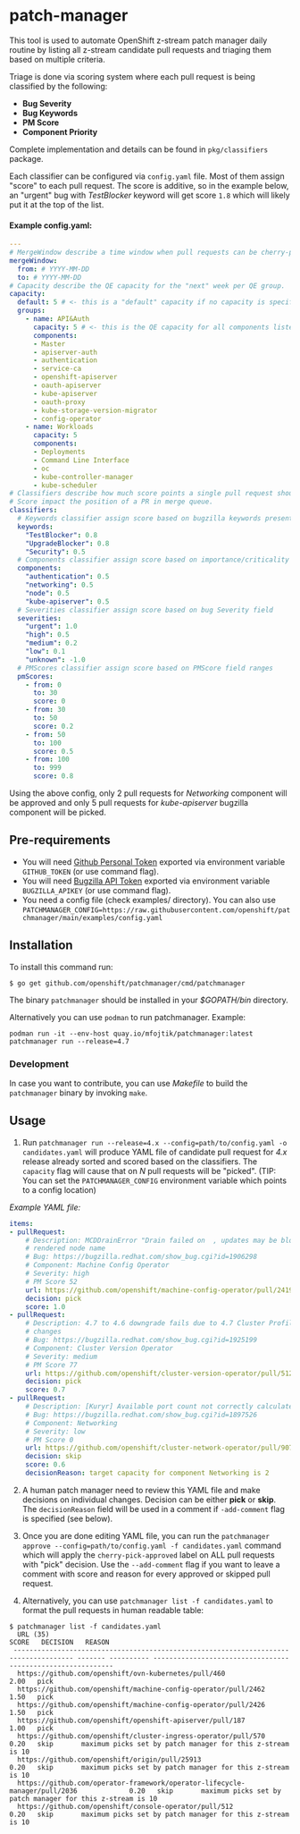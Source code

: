 # patch-manager

This tool is used to automate OpenShift z-stream patch manager daily routine by listing all z-stream candidate pull requests and triaging
them based on multiple criteria.

Triage is done via scoring system where each pull request is being classified by the following:

* **Bug Severity**
* **Bug Keywords**
* **PM Score**
* **Component Priority**

Complete implementation and details can be found in `pkg/classifiers` package.

Each classifier can be configured via `config.yaml` file. Most of them assign "score" to each pull request. The score is additive, so in the example
below, an "urgent" bug with *TestBlocker* keyword will get score `1.8` which will likely put it at the top of the list.

#### Example config.yaml:

```yaml
---
# MergeWindow describe a time window when pull requests can be cherry-picked for the z-stream.
mergeWindow:
  from: # YYYY-MM-DD
  to: # YYYY-MM-DD
# Capacity describe the QE capacity for the "next" week per QE group.
capacity:
  default: 5 # <- this is a "default" capacity if no capacity is specified for a component
  groups:
    - name: API&Auth
      capacity: 5 # <- this is the QE capacity for all components listed below
      components:
      - Master
      - apiserver-auth
      - authentication
      - service-ca
      - openshift-apiserver
      - oauth-apiserver
      - kube-apiserver
      - oauth-proxy
      - kube-storage-version-migrator
      - config-operator
    - name: Workloads
      capacity: 5
      components:
      - Deployments
      - Command Line Interface
      - oc
      - kube-controller-manager
      - kube-scheduler
# Classifiers describe how much score points a single pull request should get. (0-1)
# Score impact the position of a PR in merge queue.
classifiers:
  # Keywords classifier assign score based on bugzilla keywords present in bug associated with pull request
  keywords:
    "TestBlocker": 0.8
    "UpgradeBlocker": 0.8
    "Security": 0.5
  # Components classifier assign score based on importance/criticality of components
  components:
    "authentication": 0.5
    "networking": 0.5
    "node": 0.5
    "kube-apiserver": 0.5
  # Severities classifier assign score based on bug Severity field
  severities:
    "urgent": 1.0
    "high": 0.5
    "medium": 0.2
    "low": 0.1
    "unknown": -1.0
  # PMScores classifier assign score based on PMScore field ranges
  pmScores:
    - from: 0
      to: 30
      score: 0
    - from: 30
      to: 50
      score: 0.2
    - from: 50
      to: 100
      score: 0.5
    - from: 100
      to: 999
      score: 0.8
```


Using the above config, only 2 pull requests for *Networking* component will be approved and only 5 pull requests for *kube-apiserver* bugzilla
component will be picked.


## Pre-requirements

* You will need [Github Personal Token](https://github.com/settings/tokens) exported via environment variable `GITHUB_TOKEN` (or use command flag).
* You will need [Bugzilla API Token](https://bugzilla.redhat.com/userprefs.cgi?tab=apikey) exported via environment variable `BUGZILLA_APIKEY` (or use command flag).
* You need a config file (check examples/ directory). You can also use `PATCHMANAGER_CONFIG=https://raw.githubusercontent.com/openshift/patchmanager/main/examples/config.yaml`

## Installation

To install this command run:

```
$ go get github.com/openshift/patchmanager/cmd/patchmanager
```

The binary `patchmanager` should be installed in your *$GOPATH/bin* directory.

Alternatively you can use `podman` to run patchmanager. Example:

```
podman run -it --env-host quay.io/mfojtik/patchmanager:latest patchmanager run --release=4.7
```

### Development

In case you want to contribute, you can use *Makefile* to build the `patchmanager` binary by invoking `make`.

## Usage

1. Run `patchmanager run --release=4.x --config=path/to/config.yaml -o candidates.yaml` will produce YAML file of candidate pull request for *4.x* release already sorted
  and scored based on the classifiers. The `capacity` flag will cause that on *N* pull requests will be "picked". (TIP: You can set the `PATCHMANAGER_CONFIG` environment variable
   which points to a config location)
  
*Example YAML file:*
  
```yaml
items:
- pullRequest:
    # Description: MCDDrainError "Drain failed on  , updates may be blocked" missing
    # rendered node name
    # Bug: https://bugzilla.redhat.com/show_bug.cgi?id=1906298
    # Component: Machine Config Operator
    # Severity: high
    # PM Score 52
    url: https://github.com/openshift/machine-config-operator/pull/2419
    decision: pick
    score: 1.0
- pullRequest:
    # Description: 4.7 to 4.6 downgrade fails due to 4.7 Cluster Profile Support manifest
    # changes
    # Bug: https://bugzilla.redhat.com/show_bug.cgi?id=1925199
    # Component: Cluster Version Operator
    # Severity: medium
    # PM Score 77
    url: https://github.com/openshift/cluster-version-operator/pull/512
    decision: pick
    score: 0.7
- pullRequest:
    # Description: [Kuryr] Available port count not correctly calculated for alerts
    # Bug: https://bugzilla.redhat.com/show_bug.cgi?id=1897526
    # Component: Networking
    # Severity: low
    # PM Score 0
    url: https://github.com/openshift/cluster-network-operator/pull/907
    decision: skip
    score: 0.6
    decisionReason: target capacity for component Networking is 2
```

2. A human patch manager need to review this YAML file and make decisions on individual changes. Decision can be either **pick** or **skip**.
   The `decisionReason` field will be used in a comment if `-add-comment` flag is specified (see below).
   
3. Once you are done editing YAML file, you can run the `patchmanager approve --config=path/to/config.yaml -f candidates.yaml` command which will apply the `cherry-pick-approved` label
  on ALL pull requests with "pick" decision. Use the `--add-comment` flag if you want to leave a comment with score and reason for every approved or skipped pull request.
   
4. Alternatively, you can use `patchmanager list -f candidates.yaml` to format the pull requests in human readable table:

```console
$ patchmanager list -f candidates.yaml 
  URL (35)                                                                              SCORE   DECISION   REASON                                                      
 ------------------------------------------------------------------------------------- ------- ---------- ------------------------------------------------------------ 
  https://github.com/openshift/ovn-kubernetes/pull/460                                   2.00   pick                                                                   
  https://github.com/openshift/machine-config-operator/pull/2462                         1.50   pick                                                                   
  https://github.com/openshift/machine-config-operator/pull/2426                         1.50   pick                                                                   
  https://github.com/openshift/openshift-apiserver/pull/187                              1.00   pick                                                                   
  https://github.com/openshift/cluster-ingress-operator/pull/570                         0.20   skip       maximum picks set by patch manager for this z-stream is 10  
  https://github.com/openshift/origin/pull/25913                                         0.20   skip       maximum picks set by patch manager for this z-stream is 10  
  https://github.com/operator-framework/operator-lifecycle-manager/pull/2036             0.20   skip       maximum picks set by patch manager for this z-stream is 10  
  https://github.com/openshift/console-operator/pull/512                                 0.20   skip       maximum picks set by patch manager for this z-stream is 10  
```
